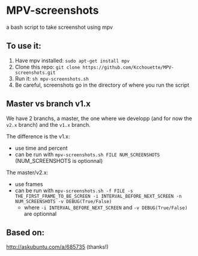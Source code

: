 # MPV-screenshots
a bash script to take screenshot using mpv

## To use it:

1. Have mpv installed: `sudo apt-get install mpv`
2. Clone this repo: `git clone https://github.com/Kcchouette/MPV-screenshots.git`
3. Run it: `sh mpv-screenshots.sh`
4. Be careful, screenshots go in the directory of where you run the script

## Master vs branch v1.x

We have 2 branchs, a master, the one where we developp (and for now the `v2.x` branch) and the `v1.x` branch.

The difference is the v1.x:

 - use time and percent
 - can be run with `mpv-screenshots.sh FILE NUM_SCREENSHOTS` (NUM_SCREENSHOTS is optionnal)

The master/v2.x:

 - use frames
 - can be run with `mpv-screenshots.sh -f FILE -s THE_FIRST_FRAME_TO_BE_SCREEN -i INTERVAL_BEFORE_NEXT_SCREEN -n NUM_SCREENSHOTS -v DEBUG(True/False)`
    - where `-i INTERVAL_BEFORE_NEXT_SCREEN` and `-v DEBUG(True/False)` are optionnal

## Based on:
http://askubuntu.com/a/685735 (thanks!)
